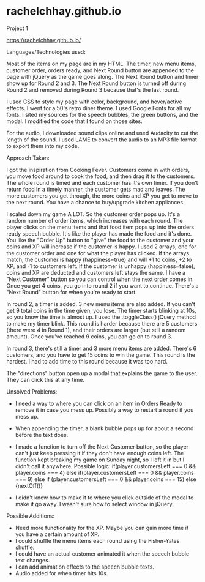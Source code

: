 # rachelchhay.github.io
Project 1

https://rachelchhay.github.io/

Languages/Technologies used:

Most of the items on my page are in my HTML. The timer, new menu items, customer order, orders ready, and Next Round button are appended to the page with jQuery as the game goes along. The Next Round button and timer show up for Round 2 and 3. The Next Round button is turned off during Round 2 and removed during Round 3 because that's the last round. 

I used CSS to style my page with color, background, and hover/active effects. I went for a 50's retro diner theme. I used Google Fonts for all my fonts. I sited my sources for the speech bubbles, the green buttons, and the modal. I modified the code that I found on those sites. 

For the audio, I downloaded sound clips online and used Audacity to cut the length of the sound. I used LAME to convert the audio to an MP3 file format to export them into my code. 

Approach Taken:

I got the inspiration from Cooking Fever. Customers come in with orders, you move food around to cook the food, and then drag it to the customers. The whole round is timed and each customer has it's own timer. If you don't return food in a timely manner, the customer gets mad and leaves. The more customers you get through, the more coins and XP you get to move to the next round. You have a chance to buy/upgrade kitchen appliances. 

I scaled down my game A LOT. So the customer order pops up. It's a random number of order items, which increases with each round. The player clicks on the menu items and that food item pops up into the orders ready speech bubble. It's like the player has made the food and it's done. You like the "Order Up" button to "give" the food to the customer and your coins and XP will increase if the customer is happy. I used 2 arrays, one for the customer order and one for what the player has clicked. If the arrays match, the customer is happy (happiness=true) and will +1 to coins, +2 to XP, and -1 to customers left. If the customer is unhappy (happiness=false), coins and XP are deducted and customers left stays the same. I have a "Next Customer" button so you can control when the next order comes in. Once you get 4 coins, you go into round 2 if you want to continue. There's a "Next Round" button for when you're ready to start.

In round 2, a timer is added. 3 new menu items are also added. If you can't get 9 total coins in the time given, you lose. The timer starts blinking at 10s, so you know the time is almost up. I used the .toggleClass() jQuery method to make my timer blink. This round is harder because there are 5 customers (there were 4 in Round 1), and their orders are larger (but still a random amount). Once you've reached 9 coins, you can go on to round 3. 

In round 3, there's still a timer and 3 more menu items are added. There's 6 customers, and you have to get 15 coins to win the game. This round is the hardest. I had to add time to this round because it was too hard. 

The "directions" button open up a modal that explains the game to the user. They can click this at any time. 

Unsolved Problems:

- I need a way to where you can click on an item in Orders Ready to remove it in case you mess up. Possibly a way to restart a round if you mess up.
- When appending the timer, a blank bubble pops up for about a second before the text does.
- I made a function to turn off the Next Customer button, so the player can't just keep pressing it if they don't have enough coins left. The function kept breaking my game on Sunday night, so I left it in but I didn't call it anywhere. 
  Possible logic:
  if(player.customersLeft === 0 && player.coins === 4)
  else if(player.customersLeft === 0 && player.coins === 9)
  else if (player.customersLeft === 0 && player.coins === 15)
  else {nextOff()}
  
- I didn't know how to make it to where you click outside of the modal to make it go away. I wasn't sure how to select window in jQuery.
  
Possible Additions:

- Need more functionality for the XP. Maybe you can gain more time if you have a certain amount of XP. 
- I could shuffle the menu items each round using the Fisher-Yates shuffle.
- I could have an actual customer animated it when the speech bubble text changes.
- I can add animation effects to the speech bubble texts.
- Audio added for when timer hits 10s.

